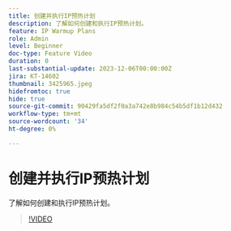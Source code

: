 ```yaml
---
title: 创建并执行IP预热计划
description: 了解如何创建和执行IP预热计划。
feature: IP Warmup Plans
role: Admin
level: Beginner
doc-type: Feature Video
duration: 0
last-substantial-update: 2023-12-06T00:00:00Z
jira: KT-14602
thumbnail: 3425965.jpeg
hidefromtoc: true
hide: true
source-git-commit: 90429fa5df2f0a3a742e8b984c54b5df1b12d432
workflow-type: tm+mt
source-wordcount: '34'
ht-degree: 0%

---
```



# 创建并执行IP预热计划

了解如何创建和执行IP预热计划。

>[!VIDEO](https://video.tv.adobe.com/v/3425965/?learn=on)
